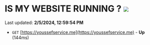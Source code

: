 # IS MY WEBSITE RUNNING ? [![](https://img.shields.io/static/v1?label=Sponsor&message=%E2%9D%A4&logo=GitHub&color=%23fe8e86)](https://github.com/sponsors/<username>)

Last updated: **2/5/2024, 12:59:54 PM**

- `GET` [https://youssefservice.me](https://youssefservice.me) - **Up** (144ms)

